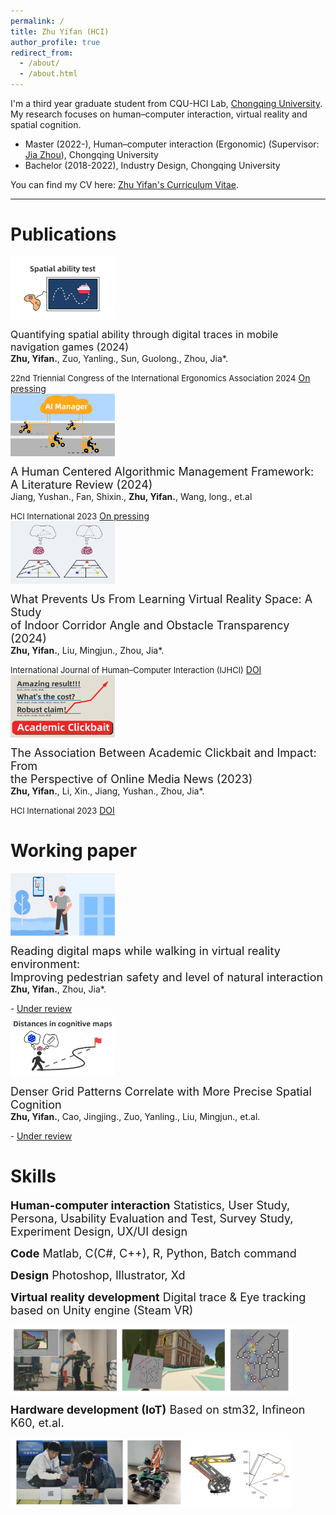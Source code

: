 ```yaml
---
permalink: /
title: Zhu Yifan (HCI)
author_profile: true
redirect_from:
  - /about/
  - /about.html
---
```

I'm a third year graduate student from CQU-HCI Lab, [Chongqing University](https://www.cqu.edu.cn/). My research focuses on human–computer interaction, virtual reality and spatial cognition.

- Master (2022-), Human–computer interaction (Ergonomic) (Supervisor: [Jia Zhou](https://www.researchgate.net/profile/Jia-Zhou-30)), Chongqing University
- Bachelor (2018-2022), Industry Design, Chongqing University

You can find my CV here: [Zhu Yifan's Curriculum Vitae](../assets/Zhuyifan_cv_Web.pdf).

---

# Publications
<div style="display: flex; flex-wrap: wrap;">
  <img src="../images/Fig abstract-04.png" alt="Image 1" width="167" height="100">
   <p><font color = "white">1</font></p>
   <p><font size = 3>Quantifying spatial ability through digital traces in mobile<br> navigation games (2024)</font><br><b>Zhu, Yifan.</b>, Zuo, Yanling., Sun, Guolong., Zhou, Jia*.</p>
</div>
<font size = 2>22nd Triennial Congress of the International Ergonomics Association 2024</font>
<a href="">On pressing</a>
<br>
<div style="display: flex; flex-wrap: wrap;">
  <img src="../images/Fig abstract-03.png" alt="Image 1" width="167" height="100">
   <p><font color = "white">1</font></p>
   <p><font size = 4>A Human Centered Algorithmic Management Framework:<br> A Literature Review (2024)</font><br>Jiang, Yushan., Fan, Shixin., <b>Zhu, Yifan.</b>, Wang, long., et.al</p>
</div>
<font size = 2>HCI International 2023</font>
<a href="">On pressing</a>
<br>
<div style="display: flex; flex-wrap: wrap; align-items: center">
  <img src="../images/Fig abstract-02.png" alt="Image 1" width="167" height="100">
   <p><font color = "white">1</font></p>
   <p><font size = 4>What Prevents Us From Learning Virtual Reality Space: A Study<br> of Indoor Corridor Angle and Obstacle Transparency (2024)</font><br><b>Zhu, Yifan.</b>, Liu, Mingjun., Zhou, Jia*.</p>
</div>
<font size = 2>International Journal of Human–Computer Interaction (IJHCI)</font> 
<a href="https://www.tandfonline.com/doi/abs/10.1080/10447318.2024.2364473/">DOI</a>
<br>
<div style="display: flex; flex-wrap: wrap;">
  <img src="../images/Fig abstract-01.png" alt="Image 1" width="167" height="100">
   <p><font color = "white">1</font></p>
   <p><font size = 4>The Association Between Academic Clickbait and Impact: From<br> the Perspective of Online Media News (2023)</font><br><b>Zhu, Yifan.</b>, Li, Xin., Jiang, Yushan., Zhou, Jia*.</p>
</div>
<font size = 2>HCI International 2023</font>
<a href="https://doi.org/10.1007/978-3-031-48044-7_32">DOI</a>

# Working paper
<div style="display: flex; flex-wrap: wrap;">
  <img src="../images/Fig abstract-05.png" alt="Image 1" width="167" height="100">
   <p><font color = "white">1</font></p>
   <p><font size = 4>Reading digital maps while walking in virtual reality environment: <br> Improving pedestrian safety and level of natural interaction</font><br><b>Zhu, Yifan.</b>,  Zhou, Jia*.</p>
</div>
<font size = 2>-</font>
<a href="">Under review</a>
<br>
<div style="display: flex; flex-wrap: wrap;">
  <img src="../images/Fig abstract-06.png" alt="Image 1" width="167" height="100">
   <p><font color = "white">1</font></p>
   <p><font size = 4>Denser Grid Patterns Correlate with More Precise Spatial <br> Cognition</font><br><b>Zhu, Yifan.</b>, Cao, Jingjing., Zuo, Yanling., Liu, Mingjun., et.al.</p>
</div>
<font size = 2>-</font>
<a href="">Under review</a>

# Skills
<p><font size = 4><b>Human-computer interaction</b>
Statistics, User Study, Persona, Usability Evaluation and Test, Survey Study, Experiment Design, UX/UI design</font></p>
<p><font size = 4> <b>Code</b>
Matlab, C(C#, C++), R, Python, Batch command</font></p>
<p><font size = 4> <b>Design</b>
Photoshop, Illustrator, Xd</font></p>
<p><font size = 4><b>Virtual reality development</b>
Digital trace & Eye tracking based on Unity engine (Steam VR) </font></p>
<div style="display: flex; flex-wrap: wrap;">
  <img src="../images/Skills-2.png" alt="Image 1" width="450" height="110">
</div>
<p><font size = 4><b>Hardware development (IoT)</b>
Based on stm32, Infineon K60, et.al. </font></p>
<div style="display: flex; flex-wrap: wrap;">
  <img src="../images/Skills-1.png" alt="Image 1" width="450" height="110">
</div>

